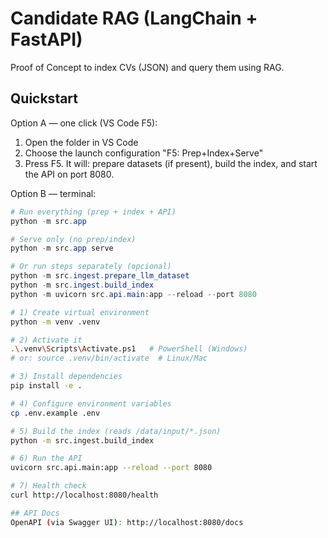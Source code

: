 # Candidate RAG (LangChain + FastAPI)

Proof of Concept to index CVs (JSON) and query them using RAG.

## Quickstart

Option A — one click (VS Code F5):

1) Open the folder in VS Code
2) Choose the launch configuration "F5: Prep+Index+Serve"
3) Press F5. It will: prepare datasets (if present), build the index, and start the API on port 8080.

Option B — terminal:

```powershell
# Run everything (prep + index + API)
python -m src.app

# Serve only (no prep/index)
python -m src.app serve

# Or run steps separately (opcional)
python -m src.ingest.prepare_llm_dataset
python -m src.ingest.build_index
python -m uvicorn src.api.main:app --reload --port 8080
```

```bash
# 1) Create virtual environment
python -m venv .venv

# 2) Activate it
.\.venv\Scripts\Activate.ps1   # PowerShell (Windows)
# or: source .venv/bin/activate  # Linux/Mac

# 3) Install dependencies
pip install -e .

# 4) Configure environment variables
cp .env.example .env

# 5) Build the index (reads /data/input/*.json)
python -m src.ingest.build_index

# 6) Run the API
uvicorn src.api.main:app --reload --port 8080

# 7) Health check
curl http://localhost:8080/health

## API Docs
OpenAPI (via Swagger UI): http://localhost:8080/docs